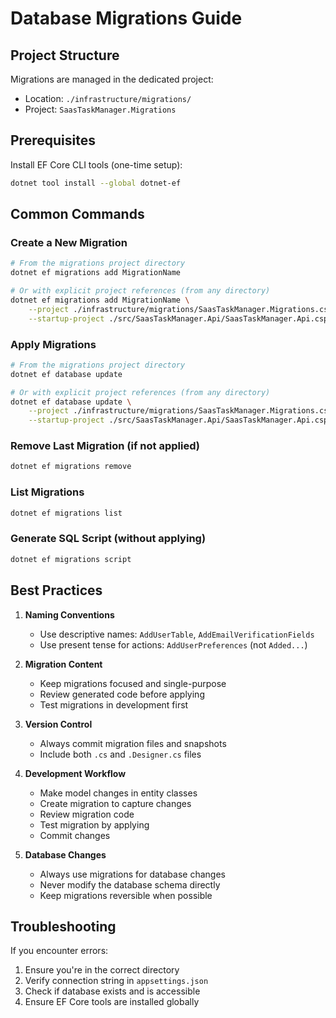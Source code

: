﻿# Database Migrations Guide

## Project Structure
Migrations are managed in the dedicated project:
- Location: `./infrastructure/migrations/`
- Project: `SaasTaskManager.Migrations`

## Prerequisites
Install EF Core CLI tools (one-time setup):
```bash
dotnet tool install --global dotnet-ef
```

## Common Commands

### Create a New Migration
```bash
# From the migrations project directory
dotnet ef migrations add MigrationName

# Or with explicit project references (from any directory)
dotnet ef migrations add MigrationName \
    --project ./infrastructure/migrations/SaasTaskManager.Migrations.csproj \
    --startup-project ./src/SaasTaskManager.Api/SaasTaskManager.Api.csproj
```

### Apply Migrations
```bash
# From the migrations project directory
dotnet ef database update

# Or with explicit project references (from any directory)
dotnet ef database update \
    --project ./infrastructure/migrations/SaasTaskManager.Migrations.csproj \
    --startup-project ./src/SaasTaskManager.Api/SaasTaskManager.Api.csproj
```

### Remove Last Migration (if not applied)
```bash
dotnet ef migrations remove
```

### List Migrations
```bash
dotnet ef migrations list
```

### Generate SQL Script (without applying)
```bash
dotnet ef migrations script
```

## Best Practices

1. **Naming Conventions**
   - Use descriptive names: `AddUserTable`, `AddEmailVerificationFields`
   - Use present tense for actions: `AddUserPreferences` (not `Added...`)

2. **Migration Content**
   - Keep migrations focused and single-purpose
   - Review generated code before applying
   - Test migrations in development first

3. **Version Control**
   - Always commit migration files and snapshots
   - Include both `.cs` and `.Designer.cs` files

4. **Development Workflow**
   - Make model changes in entity classes
   - Create migration to capture changes
   - Review migration code
   - Test migration by applying
   - Commit changes

5. **Database Changes**
   - Always use migrations for database changes
   - Never modify the database schema directly
   - Keep migrations reversible when possible

## Troubleshooting

If you encounter errors:

1. Ensure you're in the correct directory
2. Verify connection string in `appsettings.json`
3. Check if database exists and is accessible
4. Ensure EF Core tools are installed globally
